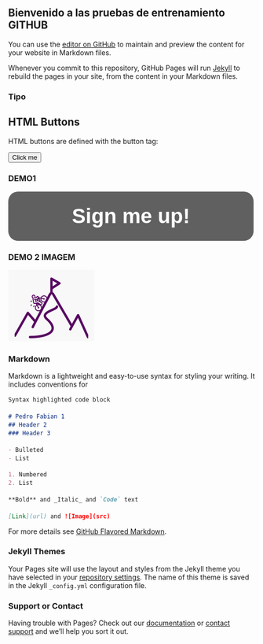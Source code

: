 ## Bienvenido a las pruebas de entrenamiento GITHUB

You can use the [editor on GitHub](https://github.com/PedroFCardenas/Test-Online_2021_2/edit/main/docs/index.md) to maintain and preview the content for your website in Markdown files.

Whenever you commit to this repository, GitHub Pages will run [Jekyll](https://jekyllrb.com/) to rebuild the pages in your site, from the content in your Markdown files.

### Tipo 
<body>

<h2>HTML Buttons</h2>
<p>HTML buttons are defined with the button tag:</p>

<button>Click me</button>

</body>


### DEMO1

<a style="display: block; height: 100px; width: 500px; background: #606060; color: #ffffff; text-align: center; font-weight: bold; font-size: 300%; line-height: 100px; font-family: Arial; border-radius: 20px; text-decoration: none;" href="http://eepurl.com/bUDMID">Sign me up!</a>



### DEMO 2 IMAGEM
<img src="Logo.png" alt="Girl in a jacket">


### Markdown

Markdown is a lightweight and easy-to-use syntax for styling your writing. It includes conventions for

```markdown
Syntax highlighted code block

# Pedro Fabian 1
## Header 2
### Header 3

- Bulleted
- List

1. Numbered
2. List

**Bold** and _Italic_ and `Code` text

[Link](url) and ![Image](src)
```

For more details see [GitHub Flavored Markdown](https://guides.github.com/features/mastering-markdown/).

### Jekyll Themes

Your Pages site will use the layout and styles from the Jekyll theme you have selected in your [repository settings](https://github.com/PedroFCardenas/Test-Online_2021_2/settings/pages). The name of this theme is saved in the Jekyll `_config.yml` configuration file.

### Support or Contact

Having trouble with Pages? Check out our [documentation](https://docs.github.com/categories/github-pages-basics/) or [contact support](https://support.github.com/contact) and we’ll help you sort it out.
